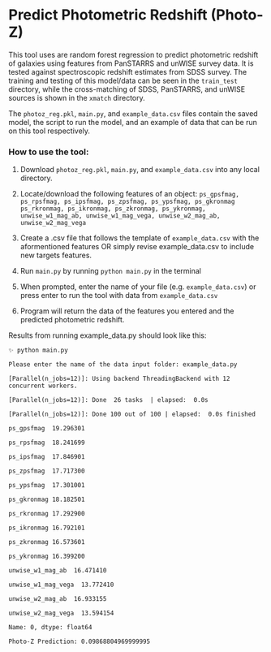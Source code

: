 
# Predict Photometric Redshift (Photo-Z) 

This tool uses are random forest regression to predict photometric redshift of galaxies using features from PanSTARRS and unWISE survey data. It is tested against spectroscopic redshift estimates from SDSS survey. The training and testing of this model/data can be seen in the `train_test` directory, while the cross-matching of SDSS, PanSTARRS, and unWISE sources is shown in the `xmatch` directory. 

The `photoz_reg.pkl`, `main.py`, and `example_data.csv` files contain the saved model, the script to run the model, and an example of data that can be run on this tool respectively. 


### How to use the tool:

1. Download `photoz_reg.pkl`, `main.py`, and `example_data.csv` into any local directory.

2. Locate/download the following features of an object: `ps_gpsfmag,	ps_rpsfmag, ps_ipsfmag, ps_zpsfmag, ps_ypsfmag, ps_gkronmag	ps_rkronmag, ps_ikronmag, ps_zkronmag, ps_ykronmag, unwise_w1_mag_ab, unwise_w1_mag_vega, unwise_w2_mag_ab, unwise_w2_mag_vega`

3. Create a .csv file that follows the template of `example_data.csv` with the aformentioned features OR simply revise example_data.csv to include new targets features.

4. Run `main.py` by running `python main.py` in the terminal

5. When prompted, enter the name of your file (e.g. `example_data.csv`) or press enter to run the tool with data from `example_data.csv`

6. Program will return the data of the features you entered and the predicted photometric redshift. 
   
Results from running example_data.py should look like this:



    ✨ python main.py
    
    Please enter the name of the data input folder: example_data.py
    
    [Parallel(n_jobs=12)]: Using backend ThreadingBackend with 12 concurrent workers.
    
    [Parallel(n_jobs=12)]: Done  26 tasks  | elapsed:  0.0s
    
    [Parallel(n_jobs=12)]: Done 100 out of 100 | elapsed:  0.0s finished
    
    ps_gpsfmag  19.296301
    
    ps_rpsfmag  18.241699
    
    ps_ipsfmag  17.846901
    
    ps_zpsfmag  17.717300
    
    ps_ypsfmag  17.301001
    
    ps_gkronmag 18.182501
    
    ps_rkronmag 17.292900
    
    ps_ikronmag 16.792101
    
    ps_zkronmag 16.573601
    
    ps_ykronmag 16.399200
    
    unwise_w1_mag_ab  16.471410
    
    unwise_w1_mag_vega  13.772410
    
    unwise_w2_mag_ab  16.933155
    
    unwise_w2_mag_vega  13.594154
    
    Name: 0, dtype: float64
    
    Photo-Z Prediction: 0.09868804969999995
